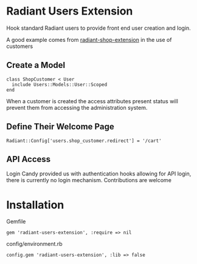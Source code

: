 # Radiant Users Extension

Hook standard Radiant users to provide front end user creation and login.

A good example comes from [radiant-shop-extension](http://github.com/dirkkelly/radiant-shop-extension) in the use of customers

## Create a Model

    class ShopCustomer < User
      include Users::Models::User::Scoped
    end

When a customer is created the access attributes present status will prevent them from accessing the administration system.

## Define Their Welcome Page

    Radiant::Config['users.shop_customer.redirect'] = '/cart'

## API Access

Login Candy provided us with authentication hooks allowing for API login, there is currently no login mechanism. Contributions are welcome

# Installation

Gemfile

    gem 'radiant-users-extension', :require => nil
    
config/environment.rb

    config.gem 'radiant-users-extension', :lib => false